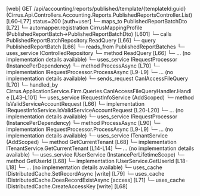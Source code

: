 [web] GET /api/accounting/reports/published/template/{templateId:guid}  (Cirrus.Api.Controllers.Accounting.Reports.PublishedReportsController.List)  [L60–L77] status=200 [auth=user]
  └─ maps_to PublishedReportBatchDto [L72]
    └─ automapper.registration CirrusMappingProfile (PublishedReportBatch->PublishedReportBatchDto) [L601]
  └─ calls PublishedReportBatchRepository.ReadQuery [L66]
  └─ query PublishedReportBatch [L66]
    └─ reads_from PublishedReportBatches
  └─ uses_service IControlledRepository<PublishedReportBatch>
    └─ method ReadQuery [L66]
      └─ ... (no implementation details available)
  └─ uses_service IRequestProcessor (InstancePerDependency)
    └─ method ProcessAsync [L70]
      └─ implementation IRequestProcessor.ProcessAsync [L9-L9]
      └─ ... (no implementation details available)
  └─ sends_request CanIAccessFileQuery [L70]
    └─ handled_by Cirrus.ApplicationService.Firm.Queries.CanIAccessFileQueryHandler.Handle [L43–L101]
      └─ uses_service IRequestInfoService (AddScoped)
        └─ method IsValidServiceAccountRequest [L66]
          └─ implementation IRequestInfoService.IsValidServiceAccountRequest [L20-L20]
          └─ ... (no implementation details available)
      └─ uses_service IRequestProcessor (InstancePerDependency)
        └─ method ProcessAsync [L90]
          └─ implementation IRequestProcessor.ProcessAsync [L9-L9]
          └─ ... (no implementation details available)
      └─ uses_service ITenantService (AddScoped)
        └─ method GetCurrentTenant [L68]
          └─ implementation ITenantService.GetCurrentTenant [L14-L14]
          └─ ... (no implementation details available)
      └─ uses_service IUserService (InstancePerLifetimeScope)
        └─ method GetUserId [L68]
          └─ implementation IUserService.GetUserId [L18-L18]
          └─ ... (no implementation details available)
      └─ uses_cache IDistributedCache.SetRecordAsync [write] [L79]
      └─ uses_cache IDistributedCache.DoesRecordExistAsync [access] [L71]
      └─ uses_cache IDistributedCache.CreateAccessKey [write] [L68]

